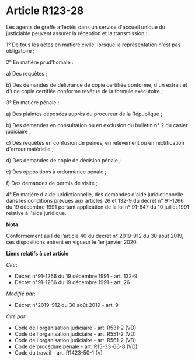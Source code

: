 # Article R123-28

Les agents de greffe affectés dans un service d'accueil unique du justiciable peuvent assurer la réception et la
transmission :

1° De tous les actes en matière civile, lorsque la représentation n'est pas obligatoire ;

2° En matière prud'homale :

a) Des requêtes ;

b) Des demandes de délivrance de copie certifiée conforme, d'un extrait et d'une copie certifiée conforme revêtue de la
formule exécutoire ;

3° En matière pénale :

a) Des plaintes déposées auprès du procureur de la République ;

b) Des demandes en consultation ou en exclusion du bulletin n° 2 du casier judiciaire ;

c) Des requêtes en confusion de peines, en relèvement ou en rectification d'erreur matérielle ;

d) Des demandes de copie de décision pénale ;

e) Des oppositions à ordonnance pénale ;

f) Des demandes de permis de visite ;

4° En matière d'aide juridictionnelle, des demandes d'aide juridictionnelle dans les conditions prévues aux articles 26 et
132-9 du décret n° 91-1266 du 19 décembre 1991 portant application de la loi n° 91-647 du 10 juillet 1991 relative à l'aide
juridique.

**Nota:**

Conformément au I de l’article 40 du décret n° 2019-912 du 30 août 2019, ces dispositions entrent en vigueur le 1er janvier
2020.

**Liens relatifs à cet article**

_Cite_:

  - Décret n°91-1266 du 19 décembre 1991 - art. 132-9
  - Décret n°91-1266 du 19 décembre 1991 - art. 26

_Modifié par_:

  - Décret n°2019-912 du 30 août 2019 - art. 9

_Cité par_:

  - Code de l'organisation judiciaire - art. R531-2 (VD)
  - Code de l'organisation judiciaire - art. R551-2 (VD)
  - Code de l'organisation judiciaire - art. R561-2 (VD)
  - Code de procédure pénale - art. R15-33-66-8 (VD)
  - Code du travail - art. R1423-50-1 (V)
